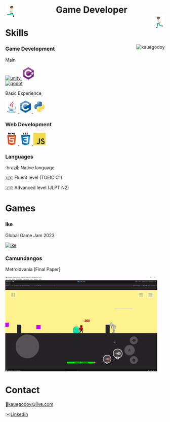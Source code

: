 <h1 align="center">
  <img align="left" src="KaueRight.gif" alt="kauegodoySprite" />
  Game Developer <br>
  <img align="right" src="KaueLeft.gif" alt="kauegodoySprite" />

<h1 align="left">Skills</h1>

<p><img align="right" src="https://github-readme-stats.vercel.app/api/top-langs?username=kauegodoy&show_icons=true&locale=en&layout=compact" alt="kauegodoy" /></p>

<h3 align="left">Game Development</h3>

<p align="left">
  
<p align="left">Main</p>
  
  <a href="https://unity.com/" target="_blank" rel="noreferrer">
    <img
      src="https://www.vectorlogo.zone/logos/unity3d/unity3d-icon.svg"
      alt="unity"
      width="40"
      height="40"
    />
  </a>
  <a href="https://www.w3schools.com/cs/" target="_blank" rel="noreferrer">
    <img
      src="https://raw.githubusercontent.com/devicons/devicon/master/icons/csharp/csharp-original.svg"
      alt="csharp"
      width="40"
      height="40"
    />
  </a>
  <br>
    <a href="https://godotengine.org/" target="_blank" rel="noreferrer">
    <img
      src="https://www.vectorlogo.zone/logos/godotengine/godotengine-icon.svg"
      alt="godot"
      width="40"
      height="40"
    />
  </a>
  <br>
  
  <p align="left">Basic Experience</p>
  
  <a href="https://www.java.com" target="_blank" rel="noreferrer">
    <img
      src="https://raw.githubusercontent.com/devicons/devicon/master/icons/java/java-original.svg"
      alt="java"
      width="40"
      height="40"
    />
  </a>
    <a href="https://www.cprogramming.com/" target="_blank" rel="noreferrer">
    <img
      src="https://raw.githubusercontent.com/devicons/devicon/master/icons/c/c-original.svg"
      alt="c"
      width="40"
      height="40"
    />
  </a>
  <a href="https://www.python.org" target="_blank" rel="noreferrer">
    <img
      src="https://raw.githubusercontent.com/devicons/devicon/master/icons/python/python-original.svg"
      alt="python"
      width="40"
      height="40"
    />
  </a>


</p>

<h3 align="left">Web Development</h3>

<p align="left">
  <a href="https://www.w3.org/html/" target="_blank" rel="noreferrer">
    <img
      src="https://raw.githubusercontent.com/devicons/devicon/master/icons/html5/html5-original-wordmark.svg"
      alt="html5"
      width="40"
      height="40"
    />
  </a>
  <a href="https://www.w3schools.com/css/" target="_blank" rel="noreferrer">
    <img
      src="https://raw.githubusercontent.com/devicons/devicon/master/icons/css3/css3-original-wordmark.svg"
      alt="css3"
      width="40"
      height="40"
    />
  </a>
  <a href="https://developer.mozilla.org/en-US/docs/Web/JavaScript" target="_blank" rel="noreferrer"> 
    <img src="https://raw.githubusercontent.com/devicons/devicon/master/icons/javascript/javascript-original.svg" alt="javascript" width="40" height="40"/> 
  </a>
</p>

<h3 align="left">Languages</h3>
<p align="left">
:brazil: Native language
  
:us: Fluent level (TOEIC C1)
  
:jp: Advanced level (JLPT N2)
  
</p>

<h1 align="left">Games</h1>

<h3 align="left">Ike</h3>

<p>
 Global Game Jam 2023
  </p>
  
  <a href="https://github.com/KaueGodoy/IKE" target="_blank" rel="noreferrer">
    <img
      src="ezgif-1-59408c9205.gif"
      alt="Ike"
      width="480"
    />
  </a>

<h3 align="left">Camundangos</h3>

<p>
Metroidvania [Final Paper]
</p>
  <a href="https://github.com/KaueGodoy/ROGUELIKE" target="_blank" rel="noreferrer">
    <img
      src="ezgif.com-add-text.gif"
      alt="derildosAdventure"
      width="480"
    />
  </a>
  
<h1 align="left">Contact</h1>

:e-mail:kauegodoy@live.com

:envelope:[Linkedin](https://www.linkedin.com/in/kaue-godoy/)
